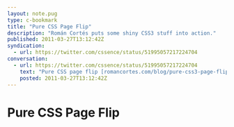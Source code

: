 ```yaml
---
layout: note.pug
type: c-bookmark
title: "Pure CSS Page Flip"
description: "Román Cortés puts some shiny CSS3 stuff into action."
published: 2011-03-27T13:12:42Z
syndication:
  - url: https://twitter.com/cssence/status/51995057217224704
conversation:
  - url: https://twitter.com/cssence/status/51995057217224704
    text: "Pure CSS page flip [romancortes.com/blog/pure-css3-page-flip-effect/](http://www.romancortes.com/blog/pure-css3-page-flip-effect/) (and coke can) by [@romancortes](https://twitter.com/romancortes)"
    posted: 2011-03-27T13:12:42Z
---
```


# Pure CSS Page Flip
